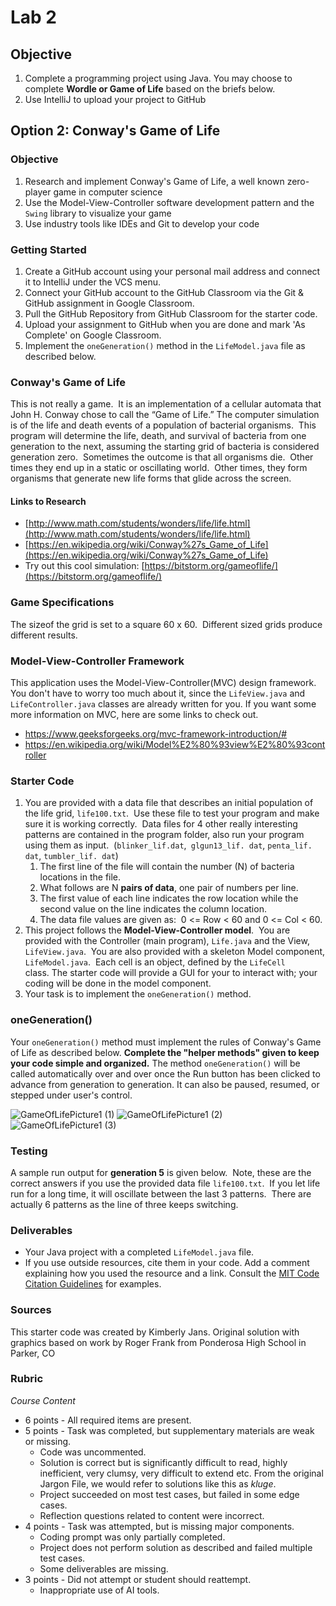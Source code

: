 # Lab 2

## Objective

1. Complete a programming project using Java. You may choose to complete **Wordle or Game of Life** based on the briefs below.
2. Use IntelliJ to upload your project to GitHub

## Option 2: Conway's Game of Life

### Objective

1. Research and implement Conway's Game of Life, a well known zero-player game in computer science
2. Use the Model-View-Controller software development pattern and the `Swing` library to visualize your game
3. Use industry tools like IDEs and Git to develop your code

### Getting Started

1. Create a GitHub account using your personal mail address and connect it to IntelliJ under the VCS menu. 
2. Connect your GitHub account to the GitHub Classroom via the Git & GitHub assignment in Google Classroom.
3. Pull the GitHub Repository from GitHub Classroom for the starter code.
4. Upload your assignment to GitHub when you are done and mark 'As Complete' on Google Classroom.
6. Implement the `oneGeneration()` method in the `LifeModel.java` file as described below. 

### Conway's Game of Life

This is not really a game.  It is an implementation of a cellular automata that John H. Conway chose to call the “Game of Life.” The computer simulation is of the life and death events of a population of bacterial organisms.  This program will determine the life, death, and survival of bacteria from one generation to the next, assuming the starting grid of bacteria is considered generation zero.  Sometimes the outcome is that all organisms die.  Other times they end up in a static or oscillating world.  Other times, they form organisms that generate new life forms that glide across the screen. 
#### Links to Research

- [http://www.math.com/students/wonders/life/life.html](http://www.math.com/students/wonders/life/life.html)
- [https://en.wikipedia.org/wiki/Conway%27s_Game_of_Life](https://en.wikipedia.org/wiki/Conway%27s_Game_of_Life)
- Try out this cool simulation: [https://bitstorm.org/gameoflife/](https://bitstorm.org/gameoflife/)

### Game Specifications

The sizeof the grid is set to a square 60 x 60.  Different sized grids produce different results.

### Model-View-Controller Framework

This application uses the Model-View-Controller(MVC) design framework. You don't have to worry too much about it, since the `LifeView.java` and `LifeController.java` classes are already written for you. If you want some more information on MVC, here are some links to check out.
- https://www.geeksforgeeks.org/mvc-framework-introduction/#
- https://en.wikipedia.org/wiki/Model%E2%80%93view%E2%80%93controller

### Starter Code

1. You are provided with a data file that describes an initial population of the life grid, `life100.txt`.  Use these file to test your program and make sure it is working correctly.  Data files for 4 other really interesting patterns are contained in the program folder, also run your program using them as input.  (`blinker_lif.dat`,` glgun13_lif. dat`, `penta_lif. dat`, `tumbler_lif. dat`)
	1. The first line of the file will contain the number (N) of bacteria locations in the file.
	2. What follows are N **pairs of data**, one pair of numbers per line. 
	3. The first value of each line indicates the row location while the second value on the line indicates the column location. 
	4. The data file values are given as:  0 <= Row < 60 and 0 <= Col < 60.
3. This project follows the **Model-View-Controller model**.  You are provided with the Controller (main program), `Life.java` and the View, `LifeView.java`.  You are also provided with a skeleton Model component, `LifeModel.java`.  Each cell is an object, defined by the `LifeCell` class. The starter code will provide a GUI for your to interact with; your coding will be done in the model component.
4. Your task is to implement the `oneGeneration()` method.

### oneGeneration()

Your `oneGeneration()` method must implement the rules of Conway's Game of Life as described below. **Complete the "helper methods" given to keep your code simple and organized.** The method `oneGeneration()` will be called automatically over and over once the Run button has been clicked to advance from generation to generation. It can also be paused, resumed, or stepped under user's control.

![GameOfLifePicture1 (1)](https://github.com/user-attachments/assets/8fe5784c-5f6c-4652-b79f-e515bed5f936)
![GameOfLifePicture1 (2)](https://github.com/user-attachments/assets/6f22559f-d5d1-4d8d-97b5-d86ba8bae01e)
![GameOfLifePicture1 (3)](https://github.com/user-attachments/assets/8761b38f-db46-4312-ad2a-ffc60131dced)

### Testing

A sample run output for **generation 5** is given below.  Note, these are the correct answers if you use the provided data file `life100.txt`.  If you let life run for a long time, it will oscillate between the last 3 patterns.  There are actually 6 patterns as the line of three keeps switching.

### Deliverables

- Your Java project with a completed `LifeModel.java` file.
- If you use outside resources, cite them in your code. Add a comment explaining how you used the resource and a link. Consult the [MIT Code Citation Guidelines](https://integrity.mit.edu/handbook/writing-code) for examples.

  
### Sources

This starter code was created by Kimberly Jans. Original solution with graphics based on work by Roger Frank from Ponderosa High School in Parker, CO


### Rubric

*Course Content*

- 6 points - All required items are present. 
- 5 points - Task was completed, but supplementary materials are weak or missing.
	- Code was uncommented. 
	- Solution is correct but is significantly difficult to read, highly inefficient, very clumsy, very difficult to extend etc. From the original Jargon File, we would refer to solutions like this as *kluge*.
	- Project succeeded on most test cases, but failed in some edge cases.
	- Reflection questions related to content were incorrect.
- 4 points - Task was attempted, but is missing major components. 
	- Coding prompt was only partially completed.
	- Project does not perform solution as described and failed multiple test cases.
	- Some deliverables are missing.
- 3 points - Did not attempt or student should reattempt. 
	- Inappropriate use of AI tools.
